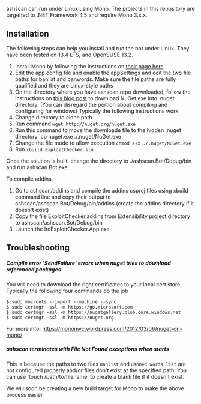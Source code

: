 ashscan can run under Linux using Mono. The projects in this repository are targetted to .NET Framework 4.5 and require Mono 3.x.x.

## Installation
The following steps can help you install and run the bot under Linux. They have been tested on 13.4 LTS, and OpenSUSE 13.2.


1. Install Mono by following the instructions on [their page here](http://www.mono-project.com/docs/getting-started/install/linux/) 
2. Edit the app.config file and enable the appSettings and edit the two file paths for banlist and banwords. Make sure the file paths are fully qualified and they are Linux-style paths
3. On the directory where you have ashscan repo downloaded, follow the instructions on [this blog post](http://dlafferty.blogspot.com/2013/08/building-your-microsoft-solution-with.html) to download NuGet.exe into .nuget directory. (You can disregard the portion about compiling and configuring for windows) Typically the following instructions work
  1. Change directory to clone path
  2. Run command `wget http://nuget.org/nuget.exe`
  3. Run this command to move the downloade file to the hidden .nuget directory
        `cp nuget.exe ./.nuget/NuGet.exe
  4. Change the file mode to allow execution
        `chmod a+x ./.nuget/NuGet.exe`
4. Run `xbuild ExploitChecker.sln`


Once the solution is built, change the directory to ./ashscan.Bot/Debug/bin and run ashscan.Bot.exe

To compile addins, 

1. Go to ashscan/addins and compile the addins csproj files using xbuild command line and copy their output to ashscan/ashscan.Bot/Debug/bin/addins (create the addins directory if it doesn't exist)
2. Copy the file ExploitChecker.addins from Extensibility project directory to ashscan/ashscan.Bot/Debug/bin
3. Launch the IrcExploitChecker.App.exe


## Troubleshooting

##### Compile error 'SendFailure' errors when nuget tries to download referenced packages.
You will need to download the right certificates to your local cert store. Typically the following four commands do the job
```
$ sudo mozroots --import --machine --sync
$ sudo certmgr -ssl -m https://go.microsoft.com
$ sudo certmgr -ssl -m https://nugetgallery.blob.core.windows.net
$ sudo certmgr -ssl -m https://nuget.org
```

For more info: https://monomvc.wordpress.com/2012/03/06/nuget-on-mono/

##### ashscan terminates with File Not Found exceptions when starts
This is because the paths to two files `Banlist` and `Banned words list` are not configured properly and/or files don't exist at the specified path. You can use 'touch /path/to/filename' to create a blank file if it doesn't exist.

We will soon be creating a new build target for Mono to make the above process easier
